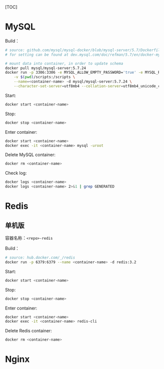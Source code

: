 [TOC]



# MySQL

Build：

```Bash
# source: github.com/mysql/mysql-docker/blob/mysql-server/5.7/Dockerfile
# for setting can be found at dev.mysql.com/doc/refman/5.7/en/docker-mysql-more-topics.html#docker-persisting-data-configuration

# mount data into container, in order to update schema
docker pull mysql/mysql-server:5.7.24
docker run -p 3306:3306 -e MYSQL_ALLOW_EMPTY_PASSWORD='true' -e MYSQL_ROOT_PASSWORD='' -e MYSQL_ROOT_HOST=% \
    -v $(pwd)/scripts:/scripts \
    --name=<container-name> -d mysql/mysql-server:5.7.24 \
    --character-set-server=utf8mb4 --collation-server=utf8mb4_unicode_ci
```

Start:

```Bash
docker start <container-name>
```

Stop:

```Bash
docker stop <container-name>
```

Enter container:

```Bash
docker start <container-name>
docker exec -it <container-name> mysql -uroot
```

Delete MySQL container:

```Bash
docker rm <container-name>
```

Check log:

```Bash
docker logs <container-name>
docker logs <container-name> 2>&1 | grep GENERATED
```

# Redis

## 单机版

容器名称：`<repo>-redis`

Build：

```Bash
# source: hub.docker.com/_/redis
docker run -p 6379:6379 --name <container-name> -d redis:3.2
```

Start:

```Bash
docker start <container-name>
```

Stop:

```Bash
docker stop <container-name>
```

Enter container:

```Bash
docker start <container-name>
docker exec -it <container-name> redis-cli
```

Delete Redis container:

```Bash
docker rm <container-name>
```



# Nginx

